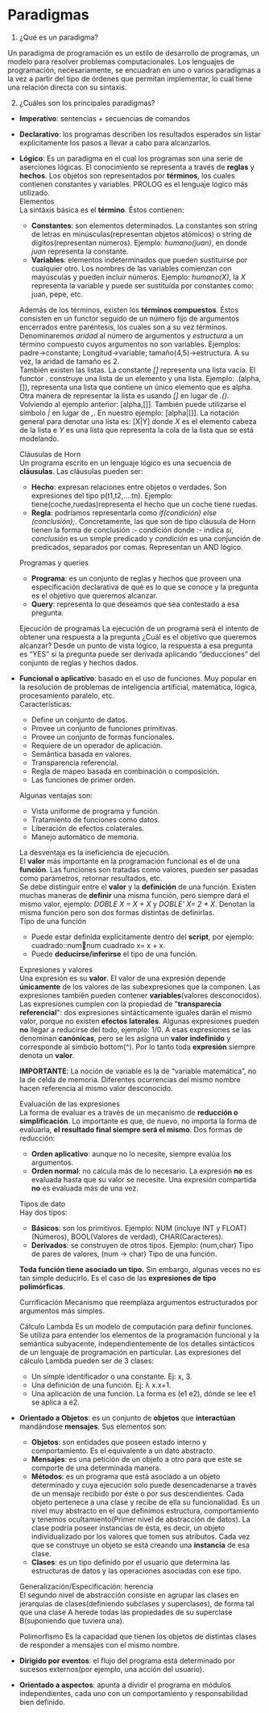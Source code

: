 # Paradigmas

1. ¿Qué es un paradigma?

Un paradigma de programación es un estilo de desarrollo de programas, un modelo para resolver problemas computacionales. Los lenguajes de programación, necesariamente, se encuadran en uno o varios paradigmas a la vez a partir del tipo de órdenes que permitan implementar, lo cual tiene una relación directa con su sintaxis.

2. ¿Cuáles son los principales paradigmas?

* **Imperativo**: sentencias  + secuencias de comandos
* **Declarativo**: los programas describen los resultados esperados sin listar explícitamente los pasos a llevar a cabo para alcanzarlos.
* **Lógico**: Es un paradigma en el cual los programas son una serie de aserciones lógicas. El conocimiento se representa a través de **reglas** y **hechos**. Los objetos son representados por **términos**, los cuales contienen constantes y variables. PROLOG es el lenguaje lógico más utilizado.  
	Elementos  
	La sintáxis básica es el **término**. Éstos contienen:
	+ **Constantes**: son elementos determinados. La constantes son string de letras en minúsculas(representan objetos atómicos) o string de dígitos(representan números). Ejemplo: *humano(juan)*, en donde *juan* representa la constante.
	+ **Variables**: elementos indeterminados que pueden sustituirse por cualquier otro. Los nombres de las variables comienzan con mayúsculas y pueden incluir números. Ejemplo: *humano(X)*, la *X* representa la variable y puede ser sustituída por constantes como: juan, pepe, etc.
	
	Además de los términos, existen los **términos compuestos**. Éstos consisten en un functor seguido de un número fijo de argumentos encerrados entre paréntesis, los cuales son a su vez términos. Denominaremos *aridad* al número de argumentos y *estructura* a un término compuesto cuyos argumentos no son variables. Ejemplos: padre->constante; Longitud->variable; tamaño(4,5)->estructura. A su vez, la aridad de tamaño es 2.  
	También existen las listas. La constante *[]* representa una lista vacía. El functor *.* construye una lista de un elemento y una lista. Ejemplo: .(alpha,[]), representa una lista que contiene un único elemento que es alpha. Otra manera de representar la lista es usando *[]* en lugar de *.()*. Volviendo al ejemplo anterior: [alpha,[]]. También puede utilizarse el símbolo *|* en lugar de *,*. En nuestro ejemplo: [alpha|[]]. La notación general para denotar una lista es: [X|Y] donde *X* es el elemento cabeza de la lista e *Y* es una lista que representa la cola de la lista que se está modelando.  
	
	Cláusulas de Horn  
	Un programa escrito en un lenguaje lógico es una secuencia de **cláusulas**. Las cláusulas pueden ser:
	+ **Hecho**: expresan relaciones entre objetos o verdades. Son expresiones del tipo p(t1,t2,….tn). Ejemplo: tiene(coche,ruedas)representa el hecho que un coche tiene ruedas. 
	+ **Regla**: podríamos representarla como *if(condición) else (conclusión);*. Concretamente, las que son de tipo cláusula de Horn tienen la forma de conclusión :- condición donde *:-* indica *si*, *conclusión* es un simple predicado y *condición* es una conjunción de predicados, separados por comas. Representan un AND lógico.
	
	Programas y queries
	+ **Programa**: es un conjunto de reglas y hechos que proveen una especificación declarativa de qué es lo que se conoce y la pregunta es el objetivo que queremos alcanzar.
	+ **Query**: representa lo que deseamos que sea contestado a esa pregunta.
	
	Ejecución de programas
	La ejecución de un programa será el intento de obtener una respuesta a la pregunta ¿Cuál es el objetivo que queremos alcanzar? Desde un punto de vista lógico, la respuesta a esa pregunta es “YES” si la pregunta puede ser derivada aplicando “deducciones” del conjunto de reglas y hechos dados.
	
* **Funcional o aplicativo**: basado en el uso de funciones. Muy popular en la resolución de problemas de inteligencia artificial, matemática, lógica, procesamiento paralelo, etc.  
	Características:
	+ Define un conjunto de datos.
	+ Provee un conjunto de funciones primitivas.
	+ Provee un conjunto de formas funcionales.
	+ Requiere de un operador de aplicación.
	+ Semántica basada en valores.
	+ Transparencia referencial.
	+ Regla de mapeo basada en combinación o composición.
	+ Las funciones de primer orden.
	
	Algunas ventajas son:
	+ Vista uniforme de programa y función.
	+ Tratamiento de funciones como datos.
	+ Liberación de efectos colaterales.
	+ Manejo automático de memoria.
	
	La desventaja es la ineficiencia de ejecución.  
	El **valor** más importante en la programación funcional es el de una **función**. Las funciones son tratadas como valores, pueden ser pasadas como parámetros, retornar resultados, etc.  
	Se debe distinguir entre el **valor** y la **definición** de una función. Existen muchas maneras de **definir** una misma función, pero siempre dará el mismo valor, ejemplo: *DOBLE X = X + X* y *DOBLE’ X= 2 * X*. Denotan la misma función pero son dos formas distintas de definirlas.  
	Tipo de una función
	+ Puede estar definida explícitamente dentro del **script**, por ejemplo: cuadrado::numnum cuadrado x= x + x.
	+ Puede **deducirse/inferirse** el tipo de una función.
	
	Expresiones y valores  
	Una expresión es su **valor**. El valor de una expresión depende **únicamente** de los valores de las subexpresiones que la componen. Las expresiones también pueden contener **variables**(valores desconocidos). Las expresiones cumplen con la propiedad de "**transparecia referencial**": dos expresiones sintácticamente iguales darán el mismo valor, porque no existen **efectos laterales**. Algunas expresiones pueden **no** llegar a reducirse del todo, ejemplo: 1/0. A esas expresiones se las denominan **canónicas**, pero se les asigna un **valor indefinido** y corresponde al símbolo bottom(^). Por lo tanto toda **expresión** siempre denota un **valor**.  

	**IMPORTANTE**: La noción de variable es la de “variable matemática”, no la de celda de memoria. Diferentes ocurrencias del mismo nombre hacen referencia al mismo valor desconocido.  
	
	Evaluación de las expresiones  
	La forma de evaluar es a través de un mecanismo de **reducción o simplificación**. Lo importante es que, de nuevo, no importa la forma de evaluarla, **el resultado final siempre será el mismo**. Dos formas de reducción:
	+ **Orden aplicativo**: aunque no lo necesite, siempre evalúa los argumentos.
	+ **Orden normal**: no calcula más de lo necesario. La expresión **no** es evaluada hasta que su valor se necesite. Una expresión compartida **no** es evaluada más de una vez.
	
	Tipos de dato  
	Hay dos tipos:
	+	**Básicos**: son los primitivos. Ejemplo: NUM (incluye INT y FLOAT) (Números), BOOL(Valores de verdad), CHAR(Caracteres).
	+ **Derivados**: se construyen de otros tipos. Ejemplo: (num,char) Tipo de pares de valores, (num -> char) Tipo de una función.
	
	**Toda función tiene asociado un tipo.** Sin embargo, algunas veces no es tan simple deducirlo. Es el caso de las **expresiones de tipo polimórficas**.
	
	Currificación
	Mecanismo que reemplaza argumentos estructurados por argumentos más simples.
	
	Cálculo Lambda
	Es un modelo de computación para definir funciones. Se utiliza para entender los elementos de la programación funcional y la semántica subyacente, independientemente de los detalles sintácticos de un lenguaje de programación en particular. Las expresiones del cálculo Lambda pueden ser de 3 clases:
	+ Un simple identificador o una constante. Ej: x, 3.
	+ Una definición de una función. Ej: λ x.x+1.
	+ Una aplicación de una función. La forma es (e1 e2), dónde se lee e1 se aplica a e2.
* **Orientado a Objetos**: es un conjunto de **objetos** que **interactúan** mandándose **mensajes**. Sus elementos son:
	+ **Objetos**: son entidades que poseen estado interno y comportamiento. Es el equivalente a un dato abstracto.
	+ **Mensajes**: es una petición de un objeto a otro para que este se comporte de una determinada manera.
	+ **Métodos**: es un programa que está asociado a un objeto determinado y cuya ejecución solo puede desencadenarse a través de un mensaje recibido por éste o por sus descendientes. Cada objeto pertenece a una clase y recibe de ella su funcionalidad. Es un nivel muy abstracto en el que definimos estructura, comportamiento y tenemos ocultamiento(Primer nivel de abstracción de datos). La clase podría poseer instancias de ésta, es decir, un objeto individualizado por los valores que tomen sus atributos. Cada vez que se construye un objeto se está creando una **instancia** de esa clase.
	+ **Clases**: es un tipo definido por el usuario que determina las estructuras de datos y las operaciones asociadas con ese tipo.
	
	Generalización/Especificación: herencia  
	El segundo nivel de abstracción consiste en agrupar las clases en jerarquías de clases(definiendo subclases y superclases), de forma tal que una clase A herede todas las propiedades de su superclase B(suponiendo que tuviera una).
	
	Polimorfismo
	Es la capacidad que tienen los objetos de distintas clases de responder a mensajes con el mismo nombre.

* **Dirigido por eventos**: el flujo del programa está determinado por sucesos externos(por ejemplo, una acción del usuario).
* **Orientado a aspectos**: apunta a dividir el programa en módulos independientes, cada uno con un comportamiento y responsabilidad bien definido.

